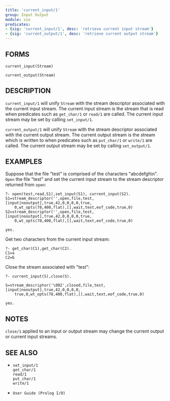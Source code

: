 ```yaml
---
title: 'current_input/1'
group: Input Output
module: sio
predicates:
- {sig: 'current_input/1', desc: 'retrieve current input stream'}
- {sig: 'current_output/1', desc: 'retrieve current output stream'}
---
```


## FORMS
```
current_input(Stream)

current_output(Stream)
```
## DESCRIPTION

`current_input/1` will unify `Stream` with the stream descriptor associated with the current input stream. The current input stream is the stream that is read when predicates such as `get_char/1` or `read/1` are called. The current input stream may be set by calling `set_input/1`.

`current_output/1` will unify `Stream` with the stream descriptor associated with the current output stream. The current output stream is the stream which is written to when predicates such as `put_char/1` or `write/1` are called. The current output stream may be set by calling `set_output/1`.

## EXAMPLES

Suppose that the file &quot;test&quot; is comprised of the characters &quot;abcdefgh\n&quot;.  `Open` the file &quot;test&quot; and set the current input stream to the stream descriptor returned from `open`:

```
?- open(test,read,S1),set_input(S1), current_input(S2).
S1=stream_descriptor('',open,file,test,[input|nooutput],true,42,0,0,0,0,true,
    0,wt_opts(78,400,flat),[],wait,text,eof_code,true,0) 
S2=stream_descriptor('',open,file,test,[input|nooutput],true,42,0,0,0,0,true,
    0,wt_opts(78,400,flat),[],wait,text,eof_code,true,0) 

yes.
```
Get two characters from the current input stream:
```
?- get_char(C1),get_char(C2).
C1=a
C2=b
```
Close the stream associated with &quot;test&quot;:
```
?- current_input(S),close(S).

S=stream_descriptor('\002',closed,file,test,[input|nooutput],true,42,0,0,0,0,
    true,0,wt_opts(78,400,flat),[],wait,text,eof_code,true,0) 

yes.
```
## NOTES

`close/1` applied to an input or output stream  may change the current output or current input streams.

## SEE ALSO

- `set_input/1`  
`get_char/1`  
`read/1`  
`put_char/1`  
`write/1`

- `User Guide (Prolog I/O)`

